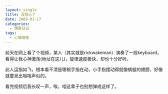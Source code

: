 ```yaml
---
layout: single
title: 没信心了
date: 2009-01-17
categories:
  - 博客日记
tags:
  - 心情随笔
---
```


前天在网上看了个视频，某人（其实就是rickwakeman）演奏了一段keyboard，看得让我心神激荡(地址在这儿)，旋律速度极快，却也十分好听。

此人运指如飞，根本看不清是哪根手指在动，小手指摆动得就像蜻蜓的翅膀，好像就要发出嗡嗡声似的。

看完视频后我长叹一声，唉，咱这辈子也别想弹成这样了。
